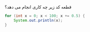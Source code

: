 قطعه کد زیر چه کاری انجام می دهد؟
```java
for (int x = 0; x < 100; x += 0.5) {
    System.out.println(x);
}
```